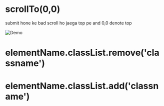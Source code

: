 # scrollTo(0,0) 
submit hone ke bad scroll ho jaega top pe and 0,0 denote top 

![Demo](https://your-image-url.com/demo.gif)

# elementName.classList.remove('classname')

# elementName.classList.add('classname')


